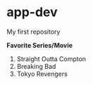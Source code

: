 # app-dev
My first repository

**Favorite Series/Movie**
1. Straight Outta Compton
2. Breaking Bad
3. Tokyo Revengers
